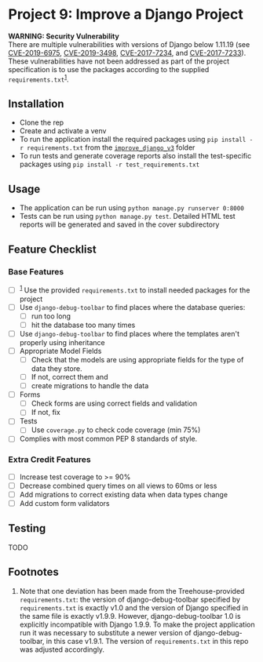 Project 9: Improve a Django Project
===================================

**WARNING: Security Vulnerability**  
There are multiple vulnerabilities with versions of Django below 1.11.19 (see [CVE-2019-6975](https://nvd.nist.gov/vuln/detail/CVE-2019-6975), [CVE-2019-3498](https://nvd.nist.gov/vuln/detail/CVE-2019-3498), [CVE-2017-7234](https://nvd.nist.gov/vuln/detail/CVE-2017-7234), and [CVE-2017-7233](https://nvd.nist.gov/vuln/detail/CVE-2017-7233)). These vulnerabilities have not been addressed as part of the project specification is to use the packages according to the supplied `requirements.txt`<sup>[1](#footnote1)</sup>.


Installation
------------
- Clone the rep
- Create and activate a venv
- To run the application install the required packages using `pip install -r requirements.txt` from the 
  [`improve_django_v3`](https://github.com/Crossroadsman/treehouse-techdegree-python-project9/tree/master/improve_django_v3) folder
- To run tests and generate coverage reports also install the test-specific packages using `pip install -r test_requirements.txt`

Usage
-----
- The application can be run using `python manage.py runserver 0:8000`
- Tests can be run using `python manage.py test`. Detailed HTML test reports will be generated and saved in the cover subdirectory

Feature Checklist
-----------------

### Base Features ###

- [ ] <sup>[1](#footnote1)</sup> Use the provided `requirements.txt` to install needed packages for the project
- [ ] Use `django-debug-toolbar` to find places where the database queries:
  - [ ] run too long
  - [ ] hit the database too many times
- [ ] Use `django-debug-toolbar` to find places where the templates aren't properly using inheritance
- [ ] Appropriate Model Fields
  - [ ] Check that the models are using appropriate fields for the type of data they store. 
  - [ ] If not, correct them and
  - [ ] create migrations to handle the data
- [ ] Forms
  - [ ] Check forms are using correct fields and validation
  - [ ] If not, fix
- [ ] Tests
  - [ ] Use `coverage.py` to check code coverage (min 75%)
- [ ] Complies with most common PEP 8 standards of style.

### Extra Credit Features ###

- [ ] Increase test coverage to >= 90%
- [ ] Decrease combined query times on all views to 60ms or less
- [ ] Add migrations to correct existing data when data types change
- [ ] Add custom form validators

Testing
-------

TODO



Footnotes
---------
1. <a name="footnote1"> </a> Note that one deviation has been made from the Treehouse-provided `requirements.txt`: the version of django-debug-toolbar specified by `requirements.txt` is exactly v1.0 and the version of Django specified in the same file is exactly v1.9.9. However, django-debug-toolbar 1.0 is explicitly incompatible with Django 1.9.9. To make the project application run it was necessary to substitute a newer version of django-debug-toolbar, in this case v1.9.1. The version of `requirements.txt` in this repo was adjusted accordingly.

